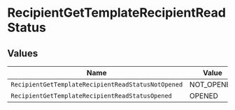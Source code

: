 # RecipientGetTemplateRecipientReadStatus


## Values

| Name                                               | Value                                              |
| -------------------------------------------------- | -------------------------------------------------- |
| `RecipientGetTemplateRecipientReadStatusNotOpened` | NOT_OPENED                                         |
| `RecipientGetTemplateRecipientReadStatusOpened`    | OPENED                                             |